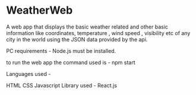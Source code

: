 # WeatherWeb

A  web app that displays the basic weather related and other basic information like coordinates, temperature , wind speed , visibility etc of any city in the world using the JSON data provided by the api.

PC requirements - Node.js must be installed.

to run the web app the command used is - npm start

Languages used -

HTML
CSS
Javascript
Library used - React.js
